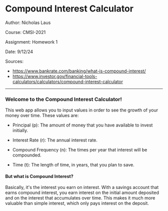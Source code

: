 # Compound Interest Calculator

Author: Nicholas Laus

Course: CMSI-2021

Assignment: Homework 1

Date: 9/12/24

Sources: 
* https://www.bankrate.com/banking/what-is-compound-interest/
* https://www.investor.gov/financial-tools-calculators/calculators/compound-interest-calculator

---

### Welcome to the Compound Interest Calculator!

This web app allows you to input values in order to see the growth of your money over time. These values are:
* Principal (p): The amount of money that you have available to invest initially.

* Interest Rate (r): The annual interest rate.

* Compound Frequency (n): The times per year that interest will be compounded.

* Time (t): The length of time, in years, that you plan to save.




#### But what is Compound Interest?

Basically, it's the interest you earn on interest. 
With a savings account that earns compound interest, you earn interest on the initial amount deposited and on the interest that accumulates over time. This makes it much more valuable than simple interest, which only pays interest on the deposit.



